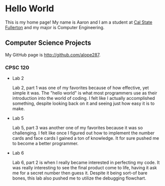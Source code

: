 # Hello World

This is my home page! My name is Aaron and I am a student at [Cal State Fullerton](http://www.fullerton.edu/) and my major is Computer Engineering.

## Computer Science Projects

My GitHub page is http://github.com/alope287.

### CPSC 120

* Lab 2

    Lab 2, part 1 was one of my favorites because of how effective, yet simple it was. The "hello world" is what most programmers use as their introduction into the world of coding. I felt like I actually accomplished something, despite looking back on it and seeing just how easy it is to make.

* Lab 5

    Lab 5, part 3 was another one of my favorites because it was so challenging. I felt like once I figured out how to implement the number cards and face cards I gained a ton of knowledge. It for sure pushed me to become a better programmer.

* Lab 6

    Lab 6, part 2 is when I really became interested in perfecting my code. It was really interesting to see the final product come to life, having it ask me for a secret number then guess it. Despite it being sort-of bare bones, this lab also pushed me to utilize the debugging flowchart.